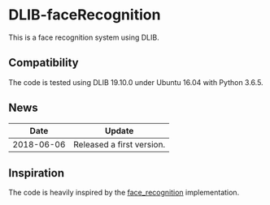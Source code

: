 # DLIB-faceRecognition

This is a face recognition system using DLIB.

## Compatibility
The code is tested using DLIB 19.10.0 under Ubuntu 16.04 with Python 3.6.5. 

## News
| Date     | Update |
|----------|--------|
| 2018-06-06 | Released a first version.|

## Inspiration
The code is heavily inspired by the [face_recognition](https://github.com/ageitgey/face_recognition) implementation.

